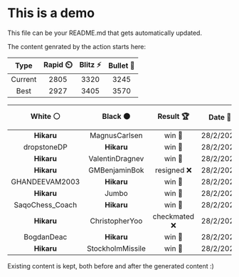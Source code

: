 # This is a demo

This file can be your README.md that gets automatically updated.

The content genrated by the action starts here:

<!--START_SECTION:chessStats-->
<!-- Automatically generated with https://github.com/Balastrong/chess-stats-action -->

| Type | Rapid ⏲️ | Blitz ⚡ | Bullet 🔫 |
|:---:|:---:|:---:|:---:|
| Current | 2805 | 3320 | 3245 |
| Best | 2927 | 3405 | 3570 |

| White ⚪ | Black ⚫ | Result 🏆 | Date 📅 | Position 🗺️ | Type 🕕 |
|:---:|:---:|:---:|:---:|:---:|:---:|
| **Hikaru** | MagnusCarlsen | win 🥇 | 28/2/2025 | <a href="http://www.ee.unb.ca/cgi-bin/tervo/fen.pl?select=8/2q3pk/8/3p3p/3B2b1/3pP3/pQ4R1/6K1 b - - 6 53">Link</a> | Blitz |
| dropstoneDP | **Hikaru** | win 🥇 | 28/2/2025 | <a href="http://www.ee.unb.ca/cgi-bin/tervo/fen.pl?select=8/8/8/2R3pP/1P1pk1P1/7r/2p2K2/8 w - - 0 56">Link</a> | Blitz |
| **Hikaru** | ValentinDragnev | win 🥇 | 28/2/2025 | <a href="http://www.ee.unb.ca/cgi-bin/tervo/fen.pl?select=8/2n1P3/Pkp5/2Np4/3P1K2/8/P7/8 b - - 2 53">Link</a> | Blitz |
| **Hikaru** | GMBenjaminBok | resigned ❌ | 28/2/2025 | <a href="http://www.ee.unb.ca/cgi-bin/tervo/fen.pl?select=2kr4/ppp5/4p3/3p2Rp/3Pr2n/1NP5/PP2K3/4R3 w - - 1 27">Link</a> | Blitz |
| GHANDEEVAM2003 | **Hikaru** | win 🥇 | 28/2/2025 | <a href="http://www.ee.unb.ca/cgi-bin/tervo/fen.pl?select=5rk1/1p2p1pp/5p2/5B2/P5P1/5P1P/P3q1K1/2r1N1R1 w - - 0 26">Link</a> | Blitz |
| **Hikaru** | Jumbo | win 🥇 | 28/2/2025 | <a href="http://www.ee.unb.ca/cgi-bin/tervo/fen.pl?select=8/8/pB6/P7/k1R1r3/2K5/8/8 b - - 8 123">Link</a> | Blitz |
| SaqoChess_Coach | **Hikaru** | win 🥇 | 28/2/2025 | <a href="http://www.ee.unb.ca/cgi-bin/tervo/fen.pl?select=1br2k1r/pp2pbpp/5p2/2pP4/5n2/5P2/P4BPP/1q1NQ1KR w kq - 0 16">Link</a> | Blitz |
| **Hikaru** | ChristopherYoo | checkmated ❌ | 28/2/2025 | <a href="http://www.ee.unb.ca/cgi-bin/tervo/fen.pl?select=R7/pp1k1p2/2n1b3/4K3/2p1P3/5r2/PPP5/5B2 w - - 4 49">Link</a> | Blitz |
| BogdanDeac | **Hikaru** | win 🥇 | 28/2/2025 | <a href="http://www.ee.unb.ca/cgi-bin/tervo/fen.pl?select=6k1/p6p/8/8/2PBqbp1/2Pn1N2/P1Q3P1/1K6 w - - 0 32">Link</a> | Blitz |
| **Hikaru** | StockholmMissile | win 🥇 | 28/2/2025 | <a href="http://www.ee.unb.ca/cgi-bin/tervo/fen.pl?select=2k1r3/3p3q/1Q5p/p7/2R5/2P3P1/PP5P/2K5 b - - 6 40">Link</a> | Blitz |

<!--END_SECTION:chessStats-->

Existing content is kept, both before and after the generated content :)

